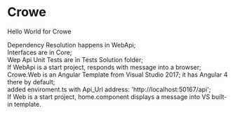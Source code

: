 # Crowe
Hello World for Crowe

Dependency Resolution happens in WebApi;<br/>
Interfaces are in Core;<br/>
Wep Api Unit Tests are in Tests Solution folder;<br/>
If WebApi is a start project, responds with message into a browser;<br/>
Crowe.Web is an Angular Template from Visual Studio 2017; it has Angular 4 there by default;<br/>
added enviroment.ts with Api_Url address: 'http://localhost:50167/api';<br/>
If Web is a start project, home.component displays a message into VS built-in template.

